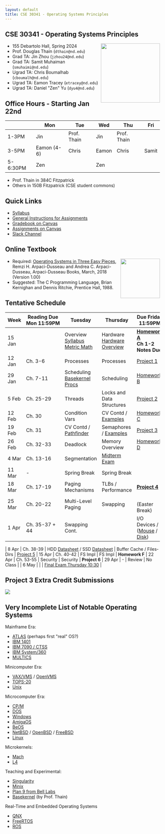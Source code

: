 ```yaml
---
layout: default
title: CSE 30341 - Operating Systems Principles
---
```


## CSE 30341 - Operating Systems Principles

<img align="right" height="192" src="http://github.com/dthain/basekernel/raw/master/screenshot-windows.png"/>

- 155 Debartolo Hall, Spring 2024
- Prof. Douglas Thain (`dthain@nd.edu`)
- Grad TA: Jin Zhou (`jzhou24@nd.edu`)
- Grad TA: Samit Muhaiman (`smuhaimi@nd.edu`)
- Ugrad TA: Chris Boumalhab (`cboumalh@nd.edu`)
- Ugrad TA: Eamon Tracey (`etracey@nd.edu`)
- Ugrad TA: Daniel "Zen" Yu (`dyu4@nd.edu`)

##  Office Hours - Starting Jan 22nd

|      | Mon | Tue | Wed | Thu | Fri |
|------|-----|-----|-----|-----|-----|
|1-3PM | Jin | Prof. Thain | Jin | Prof. Thain | |
|3-5PM | Eamon (4-6) | Chris | Eamon | Chris | Samit
|5-6:30PM | Zen | | Zen | | |

- Prof. Thain in 384C Fitzpatrick
- Others in 150B Fitzpatrick (CSE student commons)

## Quick Links

- [Syllabus](syllabus)
- [General Instructions for Assignments](general)
- [Gradebook on Canvas](https://canvas.nd.edu/courses/82668/gradebook)
- [Assignments on Canvas](https://canvas.nd.edu/courses/82668/assignments)
- [Slack Channel](https://nd-cse.slack.com/archives/C06D9T46UG2)

## Online Textbook

[<img align="right" height="128" src="https://pages.cs.wisc.edu/~remzi/OSTEP/book-cover-two.jpg"/>](http://ostep.org)

- Required: [Operating Systems in Three Easy Pieces](https://pages.cs.wisc.edu/~remzi/OSTEP), Remzi H. Arpaci-Dusseau and Andrea C. Arpaci-Dusseau, Arpaci-Dusseau Books, March, 2018 (Version 1.00)
- Suggested: The C Programming Language, Brian Kernighan and Dennis Ritchie, Prentice Hall, 1988.

## Tentative Schedule

|Week|Reading&nbsp;Due Mon&nbsp;11:59PM |Tuesday|Thursday|Due Friday 11:59PM|
|-----|-----|-----|---|---|
| 15 Jan  |             | Overview<br>[Syllabus](syllabus)<br>[Metric Math](metric) | Hardware<br>[Hardware Overview](hardware)| **[Homework A](homework-metric)**<br>**Ch 1-2 Notes Due**
| 12 Jan  | Ch. 3-6	| Processes | Processes | [Project 1](project1)
| 29 Jan  | Ch. 7-11	| Scheduling <br> [Basekernel Procs](basekernel-process)| Scheduling	| [Homework B](homework-b)
| 5 Feb   | Ch. 25-29	| Threads	 | Locks and Data Structures |  [Project 2](project2)
| 12 Feb  | Ch. 30	| Condition Vars | CV Contd / [Examples](https://github.com/dthain/opsys-sp24/tree/main/examples) | [Homework C](homework-c)
| 19 Feb  | Ch. 31	| CV Contd / [Pathfinder](https://www.cs.cornell.edu/courses/cs614/1999sp/papers/pathfinder.html)    | Semaphores / [Examples](https://github.com/dthain/opsys-sp24/tree/main/examples) | [Project 3](project3)
| 26 Feb  | Ch. 32-33	| Deadlock	 | Memory Overview	| [Homework D](homework-d)
| 4 Mar   | Ch. 13-16   | Segmentation   | [Midterm Exam](midterm)	|
| 11 Mar  | -           | Spring Break   | Spring Break |
| 18 Mar  | Ch. 17-19	| Paging Mechanisms | TLBs / Performance	| **[Project 4](project4)**
| 25 Mar  | Ch. 20-22	| Multi-Level Paging | Swapping	| <br>(Easter Break)
| 1 Apr	  | Ch. 35-37 + 44 | Swapping Cont. | | I/O Devices / ([Mouse](https://github.com/dthain/basekernel/blob/master/kernel/mouse.c) / [Disk](https://github.com/dthain/basekernel/blob/master/kernel/ata.c))  | [Homework E](homework-e)

| 8 Apr   | Ch. 38-39	| HDD [Datasheet](datasheets/seagate-st8000-hdd.pdf) / SSD [Datasheet](micron-2280-ssd.pdf) | Buffer Cache / Files-Dirs | [Project 5](project5)
| 15 Apr  | Ch. 40-42	| FS Impl        | FS Impl | **Homework F**
| 22 Apr  | Ch. 53-55	| Security       | Security | **Project 6**
| 29 Apr  | -           | Review | No Class |
| 6 May	  |             |                | [Final Exam Thursday 10:30](final) |

## Project 3 Extra Credit Submissions

![](project3-mosaic.png)

## Very Incomplete List of Notable Operating Systems

Mainframe Era:

- [ATLAS](https://en.wikipedia.org/wiki/Atlas_Supervisor) (perhaps first "real" OS?)
- [IBM 1401](https://en.wikipedia.org/wiki/IBM_1401)
- [IBM 7090 / CTSS](https://en.wikipedia.org/wiki/IBM_7090)
- [IBM System/360](https://en.wikipedia.org/wiki/IBM_System/360)
- [MULTICS](https://multicians.org)

Minicomputer Era:
- [VAX/VMS](https://en.wikipedia.org/wiki/VAX) / [OpenVMS](https://en.wikipedia.org/wiki/OpenVMS)
- [TOPS-20](https://en.wikipedia.org/wiki/TOPS-20)
- [Unix](https://en.wikipedia.org/wiki/Unix)

Microcomputer Era:
- [CP/M](https://en.wikipedia.org/wiki/CP/M)
- [DOS](https://en.wikipedia.org/wiki/DOS)
- [Windows](https://en.wikipedia.org/wiki/Microsoft_Windows)
- [AmigaOS](https://en.wikipedia.org/wiki/AmigaOS)
- [BeOS](https://en.wikipedia.org/wiki/BeOS)
- [NetBSD](https://netbsd.org) / [OpenBSD](https://openbsd.org) / [FreeBSD](https://freebsd.org)
- [Linux](https://kernel.org)

Microkernels:
- [Mach](https://en.wikipedia.org/wiki/Mach_(kernel))
- [L4](https://en.wikipedia.org/wiki/L4_microkernel_family)

Teaching and Experimental:
- [Singularity](https://en.wikipedia.org/wiki/Singularity_(operating_system))
- [Minix](https://www.minix3.org)
- [Plan 9 from Bell Labs](https://9p.io/plan9/)
- [Basekernel](http://github.com/dthain/basekernel) (by Prof. Thain)

Real-Time and Embedded Operating Systems
- [QNX](https://en.wikipedia.org/wiki/QNX)
- [FreeRTOS](https://en.wikipedia.org/wiki/FreeRTOS)
- [ROS](https://en.wikipedia.org/wiki/Robot_Operating_System)
